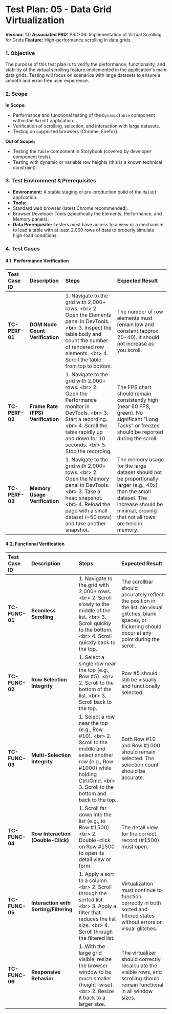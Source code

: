 # **Test Plan: 05 - Data Grid Virtualization**

**Version:** 1.0
**Associated PRD:** PRD-06: Implementation of Virtual Scrolling for Grids
**Feature:** High-performance scrolling in data grids.

### **1. Objective**

The purpose of this test plan is to verify the performance, functionality, and stability of the virtual scrolling feature implemented in the application's main data grids. Testing will focus on scenarios with large datasets to ensure a smooth and error-free user experience.

### **2. Scope**

**In Scope:**

* Performance and functional testing of the `DynamicTable` component within the `MainUI` application.
* Verification of scrolling, selection, and interaction with large datasets.
* Testing on supported browsers (Chrome, Firefox).

**Out of Scope:**

* Testing the `Table` component in Storybook (covered by developer component tests).
* Testing with dynamic or variable row heights (this is a known technical constraint).

### **3. Test Environment & Prerequisites**

* **Environment:** A stable staging or pre-production build of the `MainUI` application.
* **Tools:**
* Standard web browser (latest Chrome recommended).
* Browser Developer Tools (specifically the Elements, Performance, and Memory panels).
* **Data Prerequisite:** Testers must have access to a view or a mechanism to load a table with at least 2,000 rows of data to properly simulate high-load conditions.

### **4. Test Cases**

#### **4.1. Performance Verification**

| Test Case ID | Description | Steps | Expected Result |
| :--- | :--- | :--- | :--- |
| **TC-PERF-01** | **DOM Node Count Verification** | 1. Navigate to the grid with 2,000+ rows. \<br\> 2. Open the Elements panel in DevTools. \<br\> 3. Inspect the table body and count the number of rendered row elements. \<br\> 4. Scroll the table from top to bottom. | The number of row elements must remain low and constant (approx. 20-40). It should not increase as you scroll. |
| **TC-PERF-02** | **Frame Rate (FPS) Verification** | 1. Navigate to the grid with 2,000+ rows. \<br\> 2. Open the Performance monitor in DevTools. \<br\> 3. Start a recording. \<br\> 4. Scroll the table rapidly up and down for 10 seconds. \<br\> 5. Stop the recording. | The FPS chart should remain consistently high (near 60 FPS, green). No significant "Long Tasks" or freezes should be reported during the scroll. |
| **TC-PERF-03** | **Memory Usage Verification** | 1. Navigate to the grid with 2,000+ rows. \<br\> 2. Open the Memory panel in DevTools. \<br\> 3. Take a heap snapshot. \<br\> 4. Reload the page with a small dataset (\~50 rows) and take another snapshot. | The memory usage for the large dataset should not be proportionally larger (e.g., 40x) than the small dataset. The increase should be minimal, proving that not all rows are held in memory. |

#### **4.2. Functional Verification**

| Test Case ID | Description | Steps | Expected Result |
| :--- | :--- | :--- | :--- |
| **TC-FUNC-01** | **Seamless Scrolling** | 1. Navigate to the grid with 2,000+ rows. \<br\> 2. Scroll slowly to the middle of the list. \<br\> 3. Scroll quickly to the bottom. \<br\> 4. Scroll quickly back to the top. | The scrollbar should accurately reflect the position in the list. No visual glitches, blank spaces, or flickering should occur at any point during the scroll. |
| **TC-FUNC-02** | **Row Selection Integrity** | 1. Select a single row near the top (e.g., Row \#5). \<br\> 2. Scroll to the bottom of the list. \<br\> 3. Scroll back to the top. | Row \#5 should still be visually and functionally selected. |
| **TC-FUNC-03** | **Multi-Selection Integrity** | 1. Select a row near the top (e.g., Row \#10). \<br\> 2. Scroll to the middle and select another row (e.g., Row \#1000) while holding Ctrl/Cmd. \<br\> 3. Scroll to the bottom and back to the top. | Both Row \#10 and Row \#1000 should remain selected. The selection count should be accurate. |
| **TC-FUNC-04** | **Row Interaction (Double-Click)** | 1. Scroll far down into the list (e.g., to Row \#1500). \<br\> 2. Double-click on Row \#1500 to open its detail view or form. | The detail view for the correct record (\#1500) must open. |
| **TC-FUNC-05** | **Interaction with Sorting/Filtering** | 1. Apply a sort to a column. \<br\> 2. Scroll through the sorted list. \<br\> 3. Apply a filter that reduces the list size. \<br\> 4. Scroll through the filtered list. | Virtualization must continue to function correctly in both sorted and filtered states without errors or visual glitches. |
| **TC-FUNC-06** | **Responsive Behavior** | 1. With the large grid visible, resize the browser window to be much smaller (height-wise). \<br\> 2. Resize it back to a larger size. | The virtualizer should correctly recalculate the visible rows, and scrolling should remain functional in all window sizes. |